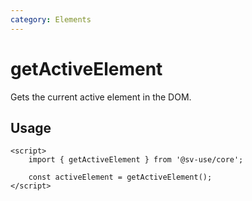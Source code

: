 ```yaml
---
category: Elements
---
```


# getActiveElement

Gets the current active element in the DOM.

## Usage

```svelte
<script>
	import { getActiveElement } from '@sv-use/core';

	const activeElement = getActiveElement();
</script>
```
